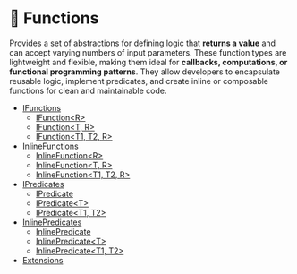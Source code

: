 # 🧩 Functions

Provides a set of abstractions for defining logic that **returns a value** and can accept varying numbers of input
parameters. These function types are lightweight and flexible, making them ideal for **callbacks, computations, or
functional programming patterns**. They allow developers to encapsulate reusable logic, implement predicates, and create
inline or composable functions for clean and maintainable code.

- [IFunctions](IFunctions.md) <!-- + -->
    - [IFunction&lt;R&gt;](IFunction.md) <!-- + -->
    - [IFunction&lt;T, R&gt;](IFunction%601.md) <!-- + -->
    - [IFunction&lt;T1, T2, R&gt;](IFunction%602.md) <!-- + -->
- [InlineFunctions](InlineFunctions.md) <!-- + -->
    - [InlineFunction&lt;R&gt;](InlineFunction.md) <!-- + -->
    - [InlineFunction&lt;T, R&gt;](InlineFunction%601.md) <!-- + -->
    - [InlineFunction&lt;T1, T2, R&gt;](InlineFunction%602.md) <!-- + -->
- [IPredicates](IPredicates.md) <!-- + -->
  - [IPredicate](IPredicate.md) <!-- + -->
  - [IPredicate&lt;T&gt;](IPredicate%601.md) <!-- + -->
  - [IPredicate&lt;T1, T2&gt;](IPredicate%602.md) <!-- + -->
- [InlinePredicates](InlinePredicates.md) <!-- + -->
  - [InlinePredicate]()
  - [InlinePredicate&lt;T&gt;]()
  - [InlinePredicate&lt;T1, T2&gt;]()
- [Extensions](Extensions.md)